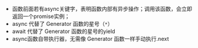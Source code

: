 - 函数前面若有async关键字，表明函数内部有异步操作；调用该函数，会立即返回一个promise实例；
- async 代替了 Generator 函数的星号（`*`）
- await 代替了 Generator 函数的星号的yield
- async函数自带执行器，无需像 Generator 函数一样手动执行.next